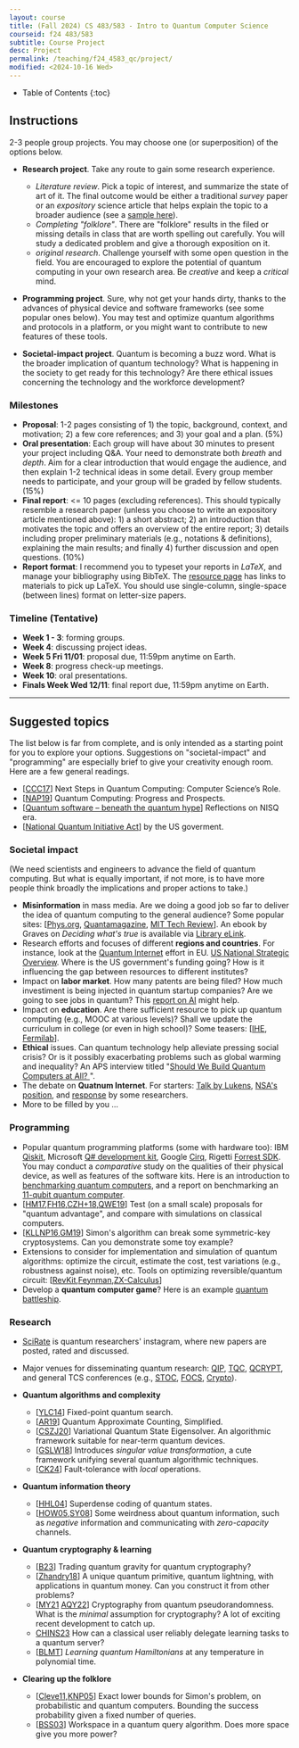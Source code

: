```yaml
---
layout: course
title: (Fall 2024) CS 483/583 - Intro to Quantum Computer Science
courseid: f24 483/583
subtitle: Course Project
desc: Project
permalink: /teaching/f24_4583_qc/project/
modified: <2024-10-16 Wed>
---
```


* Table of Contents
{:toc}

## Instructions

2-3 people group projects. You may choose one (or superposition) of
the options below. 
* **Research project**. Take any route to gain some research
  experience.
  *  _Literature review_. Pick a topic of interest, and summarize the
state of art of it. The final outcome would be either a traditional
_survey_ paper or an _expository_ science article that helps explain
the topic to a broader audience (see a [sample
here](https://www.quantamagazine.org/computer-scientists-prove-that-heat-destroys-entanglement-20240828/)).
  *  _Completing "folklore"_. There are "folklore" results in the
   filed or missing details in class that are worth spelling out
   carefully. You will study a dedicated problem and give a thorough
   exposition on it.
  *  _original research_. Challenge yourself with some open question
   in the field. You are encouraged to explore the potential of
   quantum computing in your own research area. Be _creative_ and keep
   a _critical_ mind.

*  **Programming project**. Sure, why not get your hands dirty, thanks
   to the advances of physical device and software frameworks (see
   some popular ones below). You may test and optimize quantum
   algorithms and protocols in a platform, or you might want to
   contribute to new features of these tools.
   
*  **Societal-impact project**. Quantum is becoming a buzz word. What
 is the broader implication of quantum technology? What is happening
 in the society to get ready for this technology? Are there ethical
 issues concerning the technology and the workforce development? 
 
### Milestones
*  **Proposal**: 1-2 pages consisting of 1) the topic, background,
   context, and motivation; 2) a few core references; and 3)
   your goal and a plan. (5%)
*  **Oral presentation**: Each group will have about 30 minutes to
   present your project including Q&A. Your need to demonstrate both
   _breath_ and _depth_. Aim for a clear introduction that would
   engage the audience, and then explain 1-2 technical ideas in some
   detail. Every group member needs to participate, and your group
   will be graded by fellow students. (15%)
*  **Final report**: <= 10 pages (excluding references). This should
   typically resemble a research paper (unless you choose to write an
   expository article mentioned above): 1) a short abstract; 2) an
   introduction that motivates the topic and offers an overview of the
   entire report; 3) details including proper preliminary materials
   (e.g., notations & definitions), explaining the main results; and
   finally 4) further discussion and open questions. (10%)
*  **Report format**: I recommend you to typeset your reports in
   _LaTeX_, and manage your bibliography using BibTeX. The [resource
   page]({{base}}/teaching/f24_4583_qc/resource/) has links to
   materials to pick up LaTeX. You should use single-column,
   single-space (between lines) format on letter-size papers. 

### Timeline (Tentative)
*  **Week 1 - 3**: forming groups.
*  **Week 4**: discussing project ideas.
*  **Week 5 Fri 11/01**: proposal due, 11:59pm anytime on Earth. 
*  **Week 8**: progress check-up meetings.
*  **Week 10**: oral presentations. 
*  **Finals Week Wed 12/11**: final report due, 11:59pm anytime on Earth. 

------ 

## Suggested topics 

The list below is far from complete, and is only intended as a
starting point for you to explore your options. Suggestions on
"societal-impact" and "programming" are especially brief to give your
creativity enough room. Here are a few general readings.

* [[CCC17](https://cra.org/ccc/wp-content/uploads/sites/2/2018/11/Next-Steps-in-Quantum-Computing.pdf)]
Next Steps in Quantum Computing: Computer Science’s Role.
* [[NAP19](https://www.nap.edu/catalog/25196/quantum-computing-progress-and-prospects)] Quantum Computing: Progress and Prospects. 
* [[Quantum software – beneath the quantum hype](https://www.factbasedinsight.com/quantum-software-beneath-the-quantum-hype/#zp-ID-139100-2488567-SQFNRLQ9)] Reflections on NISQ era.
* [[National Quantum Initiative Act](https://www.quantum.gov/people/)] by the US goverment. 

### Societal impact
(We need scientists and engineers to advance the field of quantum
  computing. But what is equally important, if not more, is to have
  more people think broadly the implications and proper actions to
  take.)
  
* **Misinformation** in mass media.  Are we doing a good job so far to
  deliver the idea of quantum computing to the general audience? Some
  popular sites: [[Phys.org](https://m.phys.org/),
  [Quantamagazine](https://www.quantamagazine.org/tag/quantum-computing/),
  [MIT Tech
  Review](https://www.technologyreview.com/topic/computing/quantum-computing/)]. An
  ebook by Graves on _Deciding what's true_ is available via [Library
  eLink](https://search.library.pdx.edu/primo-explore/fulldisplay?docid=CP71268037550001451&vid=PSU&search_scope=all&tab=default_tab&lang=en_US&context=L).
* Research efforts and focuses of different **regions and
  countries**. For instance, look at the [Quantum Internet](http://quantum-internet.team/) effort in EU. [US National Strategic Overview](https://www.whitehouse.gov/wp-content/uploads/2018/09/National-Strategic-Overview-for-Quantum-Information-Science.pdf). Where is the US government's funding going? How is it influencing the gap between resources to different institutes? 
* Impact on **labor market**. How many patents are being filed? How
  much investiment is being injected in quantum startup companies?
  Are we going to see jobs in quantum? This [report on
  AI](https://web.stanford.edu/~mww/webb_jmp.pdf) might help.
* Impact on **education**. Are there sufficient resource to pick up
  quantum computing (e.g., MOOC at various levels)? Shall we update
  the curriculum in college (or even in high school)? Some teasers:
  [[IHE](https://www.insidehighered.com/digital-learning/blogs/online-trending-now/quantum-leap-future-education), [Fermilab](https://arxiv.org/pdf/2004.07206.pdf)]. 
* **Ethical** issues. Can quantum technology help alleviate pressing
  social crisis? Or is it possibly exacerbating problems such as
  global warming and inequality? An APS interview titled "[Should We Build Quantum Computers at All?
](https://www.aps.org/publications/apsnews/202209/build-quantum.cfm)".
* The debate on **Quatnum Internet**. For starters: [Talk by
  Lukens](https://2024.qcrypt.net/sessions/tutorial_lukens/), [NSA's
  position](https://www.nsa.gov/Cybersecurity/Quantum-Key-Distribution-QKD-and-Quantum-Cryptography-QC/),
  and [response](https://arxiv.org/abs/2307.15116) by some
  researchers.
* More to be filled by you ...

### Programming 

* Popular quantum programming platforms (some with hardware too): IBM
  [Qiskit](https://qiskit.org/), Microsoft [Q# development
  kit](https://www.microsoft.com/en-us/quantum/development-kit),
  Google [Cirq](https://cirq.readthedocs.io/en/stable/index.html),
  Rigetti [Forrest SDK](http://docs.rigetti.com/en/stable/). You may
  conduct a _comparative_ study on the qualities of their physical
  device, as well as features of the software kits. Here is an
  introduction to [benchmarking quantum
  computers](https://qiskit.org/textbook/ch-quantum-hardware/randomized-benchmarking.html),
  and a report on benchmarking an [11-qubit quantum
  computer](https://www.nature.com/articles/s41467-019-13534-2).
*  [[HM17](https://arxiv.org/abs/1809.07442),[FH16](https://arxiv.org/abs/1602.07674),[CZH+18](https://arxiv.org/abs/1805.01450),[QWE19](https://arxiv.org/abs/1902.02359)]
   Test (on a small scale) proposals for "quantum advantage", and
   compare with simulations on classical computers.
*  [[KLLNP16](https://arxiv.org/abs/1602.05973),[GM19](https://scirate.com/arxiv/1902.02332)]
   Simon's algorithm can break some symmetric-key cryptosystems. Can
   you demonstrate some toy example? 
*  Extensions to consider for implementation and simulation of quantum
   algorithms: optimize the circuit, estimate the cost, test
   variations (e.g., robustness against noise), etc.  Tools on
   optimizing reversible/quantum circuit:
   [[RevKit](https://msoeken.github.io/revkit.html),[Feynman](https://github.com/meamy/feynman),[ZX-Calculus](https://arxiv.org/abs/1902.03178)]
*  Develop a **quantum computer game**? Here is an example [quantum
   battleship](https://medium.com/@decodoku/quantum-battleships-the-first-multiplayer-game-for-a-quantum-computer-e4d600ccb3f3).

### Research 

*  [SciRate](https://scirate.com/) is quantum researchers' instagram,
where new papers are posted, rated and discussed. 
*  Major venues for disseminating quantum research:
[QIP](https://qipconference.org/), [TQC](https://tqc-conference.org/),
[QCRYPT](https://2024.qcrypt.net/), and general TCS conferences (e.g.,
[STOC](http://acm-stoc.org/), [FOCS](http://ieee-focs.org/),
[Crypto](http://www.iacr.org/meetings/crypto/)).

* **Quantum algorithms and complexity**
  * [[YLC14](https://arxiv.org/abs/1409.3305)] Fixed-point quantum search. 
  * [[AR19](https://arxiv.org/abs/1908.10846)] Quantum Approximate Counting, Simplified.
  * [[CSZJ20](https://arxiv.org/abs/2004.01372)] Variational Quantum
    State Eigensolver. An algorithmic framework suitable for near-term
    quantum devices.
  * [[GSLW18](https://arxiv.org/abs/1806.01838)] Introduces _singular
  value transformation_, a cute framework unifying several quantum
  algorithmic techniques. 
  * [[CK24](https://arxiv.org/abs/2402.13863)] Fault-tolerance with
    _local_ operations. 
  
* **Quantum information theory**
  * [[HHL04](https://arxiv.org/abs/quant-ph/0307221)] Superdense
    coding of quantum states.
  * [[HOW05](http://arxiv.org/abs/quant-ph/0505062),[SY08](http://arxiv.org/abs/0807.4935)] Some weirdness about quantum information, such as _negative_ information and communicating with _zero-capacity_ channels.

* **Quantum cryptography & learning**
  *  [[B23](https://arxiv.org/abs/2211.05491)] Trading quantum gravity
     for quantum cryptography?
  *  [[Zhandry18](https://eprint.iacr.org/2017/1080)] A unique quantum
   primitive, quantum lightning, with applications in quantum
   money. Can you construct it from other problems?
  *  [[MY21](https://arxiv.org/abs/2112.06369)
     [AQY22](https://arxiv.org/abs/2112.10020)] Cryptography from
     quantum pseudorandomness. What is the _minimal_ assumption for
     cryptography? A lot of exciting recent development to catch up.
  *  [CHINS23](https://arxiv.org/abs/2306.04843) How can a classical
     user reliably delegate learning tasks to a quantum server? 
  *  [[BLMT](https://arxiv.org/abs/2310.02243)] _Learning quantum
     Hamiltonians_ at any temperature in polynomial time.

* **Clearing up the folklore**
  *  [[Cleve11](https://cs.uwaterloo.ca/~cleve/courses/F11CS667/SimonClassicalLB.pdf),[KNP05](https://arxiv.org/abs/quant-ph/0501060)]
   Exact lower bounds for Simon's problem, on probabilistic and
   quantum computers. Bounding the success probability given a fixed
   number of queries.
  *  [[BSS03](https://www.computer.org/csdl/proceedings/ccc/2003/1879/00/18790179.pdf)]
   Workspace in a quantum query algorithm. Does more space give you
   more power?
